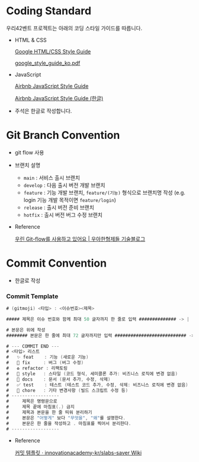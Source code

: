 # Coding Standard

우리42벤트 프로젝트는 아래의 코딩 스타일 가이드를 따릅니다.

- HTML & CSS
    
    [Google HTML/CSS Style Guide](https://google.github.io/styleguide/htmlcssguide.html)
    
    [google_style_guide_ko.pdf](CONTRIBUTION%20md%20d74ea19b520c4640bcedd80bbde6f317/google_style_guide_ko.pdf)
    
- JavaScript
    
    [Airbnb JavaScript Style Guide](https://github.com/airbnb/javascript)
    
    [Airbnb JavaScript Style Guide (한글)](https://github.com/tipjs/javascript-style-guide)
    
- 주석은 한글로 작성합니다.

# Git Branch Convention

- git flow 사용
- 브랜치 설명
    - `main` : 서비스 출시 브랜치
    - `develop` : 다음 출시 버전 개발 브랜치
    - `feature` : 기능 개발 브랜치, `feature/(기능)` 형식으로 브랜치명 작성 (e.g. login 기능 개발 목적이면 `feature/login`)
    - `release` : 출시 버전 준비 브랜치
    - `hotfix` : 출시 버전 버그 수정 브랜치
- Reference
    
    [우린 Git-flow를 사용하고 있어요 | 우아한형제들 기술블로그](https://techblog.woowahan.com/2553/)
    

# Commit Convention

- 한글로 작성

### Commit Template

```java
# (gitmoji) <타입> : <이슈번호><제목>

##### 제목은 이슈 번호와 함께 최대 50 글자까지 한 줄로 입력 ############## -> |

# 본문은 위에 작성
######## 본문은 한 줄에 최대 72 글자까지만 입력 ########################### -> |

# --- COMMIT END ---
# <타입> 리스트
#   ✨ feat    : 기능 (새로운 기능)
#   🐛 fix     : 버그 (버그 수정)
#   ♻ refactor : 리팩토링
#   💄 style   : 스타일 (코드 형식, 세미콜론 추가: 비즈니스 로직에 변경 없음)
#   📝 docs    : 문서 (문서 추가, 수정, 삭제)
#   ✅ test    : 테스트 (테스트 코드 추가, 수정, 삭제: 비즈니스 로직에 변경 없음)
#   🔨 chore   : 기타 변경사항 (빌드 스크립트 수정 등)
# ------------------
#     제목은 명령문으로
#     제목 끝에 마침표(.) 금지
#     제목과 본문을 한 줄 띄워 분리하기
#     본문은 "어떻게" 보다 "무엇을", "왜"를 설명한다.
#     본문은 한 줄을 작성하고 . 마침표를 찍어서 분리한다.
# ------------------
```
- Reference

  [커밋 템플릿 · innovationacademy-kr/slabs-saver Wiki](https://github.com/innovationacademy-kr/slabs-saver/wiki/%EC%BB%A4%EB%B0%8B-%ED%85%9C%ED%94%8C%EB%A6%BF)
